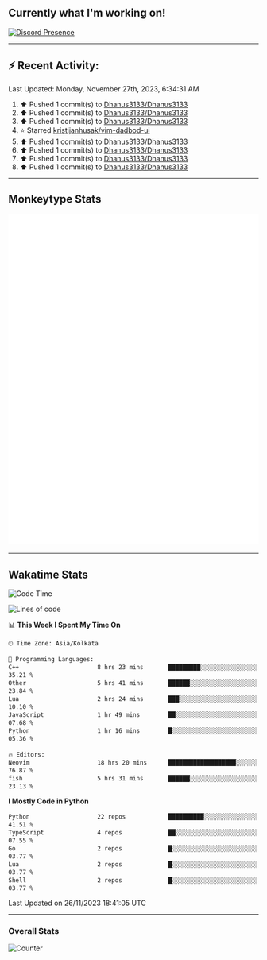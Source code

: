 ## Currently what I'm working on!
[![Discord Presence](https://lanyard.cnrad.dev/api/534981034400284712)](https://discord.com/users/534981034400284712)

---

## :zap: Recent Activity:
<!--RECENT_ACTIVITY:last_update-->
Last Updated: Monday, November 27th, 2023, 6:34:31 AM
<!--RECENT_ACTIVITY:last_update_end-->
<!--RECENT_ACTIVITY:start-->
1. ⬆️ Pushed 1 commit(s) to [Dhanus3133/Dhanus3133](https://github.com/Dhanus3133/Dhanus3133)<br>
2. ⬆️ Pushed 1 commit(s) to [Dhanus3133/Dhanus3133](https://github.com/Dhanus3133/Dhanus3133)<br>
3. ⬆️ Pushed 1 commit(s) to [Dhanus3133/Dhanus3133](https://github.com/Dhanus3133/Dhanus3133)<br>
4. ⭐ Starred [kristijanhusak/vim-dadbod-ui](https://github.com/kristijanhusak/vim-dadbod-ui)<br>
5. ⬆️ Pushed 1 commit(s) to [Dhanus3133/Dhanus3133](https://github.com/Dhanus3133/Dhanus3133)<br>
6. ⬆️ Pushed 1 commit(s) to [Dhanus3133/Dhanus3133](https://github.com/Dhanus3133/Dhanus3133)<br>
7. ⬆️ Pushed 1 commit(s) to [Dhanus3133/Dhanus3133](https://github.com/Dhanus3133/Dhanus3133)<br>
8. ⬆️ Pushed 1 commit(s) to [Dhanus3133/Dhanus3133](https://github.com/Dhanus3133/Dhanus3133)<br>
<!--RECENT_ACTIVITY:end-->

---

## Monkeytype Stats
<a href="https://monkeytype.com/profile/dhanus">
  <img src="https://raw.githubusercontent.com/Dhanus3133/Dhanus3133/monkeytype/monkeytype-pb.svg" alt="Monkeytype Profile" />
</a>

---

## Wakatime Stats
<!--START_SECTION:waka-->
![Code Time](http://img.shields.io/badge/Code%20Time-1%2C405%20hrs%2021%20mins-blue)

![Lines of code](https://img.shields.io/badge/From%20Hello%20World%20I%27ve%20Written-4.7%20million%20lines%20of%20code-blue)

📊 **This Week I Spent My Time On** 

```text
🕑︎ Time Zone: Asia/Kolkata

💬 Programming Languages: 
C++                      8 hrs 23 mins       █████████░░░░░░░░░░░░░░░░   35.21 % 
Other                    5 hrs 41 mins       ██████░░░░░░░░░░░░░░░░░░░   23.84 % 
Lua                      2 hrs 24 mins       ███░░░░░░░░░░░░░░░░░░░░░░   10.10 % 
JavaScript               1 hr 49 mins        ██░░░░░░░░░░░░░░░░░░░░░░░   07.68 % 
Python                   1 hr 16 mins        █░░░░░░░░░░░░░░░░░░░░░░░░   05.36 % 

🔥 Editors: 
Neovim                   18 hrs 20 mins      ███████████████████░░░░░░   76.87 % 
fish                     5 hrs 31 mins       ██████░░░░░░░░░░░░░░░░░░░   23.13 % 
```

**I Mostly Code in Python** 

```text
Python                   22 repos            ██████████░░░░░░░░░░░░░░░   41.51 % 
TypeScript               4 repos             ██░░░░░░░░░░░░░░░░░░░░░░░   07.55 % 
Go                       2 repos             █░░░░░░░░░░░░░░░░░░░░░░░░   03.77 % 
Lua                      2 repos             █░░░░░░░░░░░░░░░░░░░░░░░░   03.77 % 
Shell                    2 repos             █░░░░░░░░░░░░░░░░░░░░░░░░   03.77 % 
```




 Last Updated on 26/11/2023 18:41:05 UTC
<!--END_SECTION:waka-->
---

### Overall Stats

<img src="https://moe-counter.glitch.me/get/@Dhanus3133?theme=asoul" alt="Counter" />
